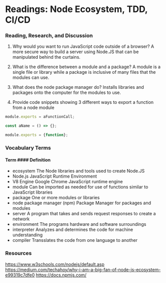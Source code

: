 # Readings: Node Ecosystem, TDD, CI/CD

### Reading, Research, and Discussion

   1. Why would you want to run JavaScript code outside of a browser?
   A more secure way to build a server using Node.JS that can be manipulated behind the curtains.
   
   2. What is the difference between a module and a package?
   A module is a single file or library while a package is inclusive of many files that the modules can use.
   
   3. What does the node package manager do?
   Installs libraries and packages onto the computer for the modules to use.
   
   4. Provide code snippets showing 3 different ways to export a function from a node module
  
   ```js
   module.exports = aFunctionCall;
   ```
   ```js
   const aName = () => {};
   ```
   ```js
   module.exports = {function};
   ```
   
   
### Vocabulary Terms

#### Term                        #### Definition
- ecosystem                   The Node libraries and tools used to create Node.JS
- Node.js                     JavaScript Runtime Environment
- V8 Engine                   Google Chrome JavaScript runtime engine
- module                      Can be imported as needed for use of functions similar to JavaScript libraries
- package                     One or more modules or libraries
- node package manager (npm)  Package Manager for packages and modules
- server                      A program that takes and sends request responses to create a network
- environment                 The programs hardware and software surroundings
- interpreter                 Analyzes and determines the code for machine understanding
- compiler                    Transslates the code from one language to another


### Resources
https://www.w3schools.com/nodejs/default.asp
https://medium.com/techahoy/why-i-am-a-big-fan-of-node-js-ecosystem-e99319c7dfe0
https://docs.npmjs.com/

